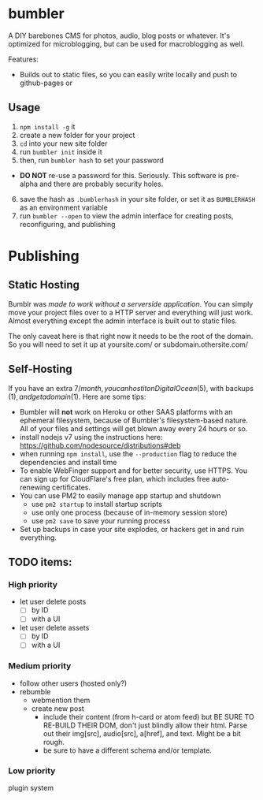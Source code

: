 # bumbler

A DIY barebones CMS for photos, audio, blog posts or whatever.  It's optimized for microblogging, but can be used for macroblogging as well.

Features:

* Builds out to static files, so you can easily write locally and push to github-pages or


## Usage

1. `npm install -g` it
2. create a new folder for your project
3. `cd` into your new site folder
4. run `bumbler init` inside it
5. then, run `bumbler hash` to set your password
  - **DO NOT** re-use a password for this.  Seriously.  This software is pre-alpha and there are probably security holes.
6. save the hash as `.bumblerhash` in your site folder, or set it as `BUMBLERHASH` as an environment variable
7. run `bumbler --open` to view the admin interface for creating posts, reconfiguring, and publishing

# Publishing

## Static Hosting

Bumblr was *made to work without a serverside application*.  You can simply move your project files over to a HTTP server and everything will just work.  Almost everything except the admin interface is built out to static files.  

The only caveat here is that right now it needs to be the root of the domain.  So you will need to set it up at yoursite.com/ or subdomain.othersite.com/

## Self-Hosting

If you have an extra $7/month, you can host it on DigitalOcean ($5), with backups ($1), and get a domain ($1).  Here are some tips:

* Bumbler will **not** work on Heroku or other SAAS platforms with an ephemeral filesystem, because of Bumbler's filesystem-based nature.  All of your files and settings will get blown away every 24 hours or so.
* install nodejs v7 using the instructions here:  https://github.com/nodesource/distributions#deb
* when running `npm install`, use the `--production` flag to reduce the dependencies and install time
* To enable WebFinger support and for better security, use HTTPS.  You can sign up for CloudFlare's free plan, which includes free auto-renewing certificates.
* You can use PM2 to easily manage app startup and shutdown
  - use `pm2 startup` to install startup scripts
  - use only one process (because of in-memory session store)
  - use `pm2 save` to save your running process
* Set up backups in case your site explodes, or hackers get in and ruin everything.


## TODO items:

### High priority

* let user delete posts
  - [ ] by ID
  - [ ] with a UI
* let user delete assets
  - [ ] by ID
  - [ ] with a UI
  
### Medium priority

* follow other users (hosted only?)
* rebumble
  - webmention them
  - create new post
    + include their content (from h-card or atom feed) but BE SURE TO RE-BUILD THEIR DOM, don't just blindly allow their html. Parse out their img[src], audio[src], a[href], and text.  Might be a bit rough.
    + be sure to have a different schema and/or template.

### Low priority

plugin system
